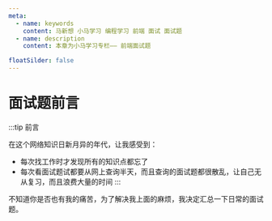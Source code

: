 ```yaml
---
meta:
  - name: keywords
    content: 马新想 小马学习 编程学习 前端 面试 面试题
  - name: description
    content: 本章为小马学习专栏—— 前端面试题

floatSilder: false
---
```



# 面试题前言


:::tip 前言 

在这个网络知识日新月异的年代，让我感受到：

- 每次找工作时才发现所有的知识点都忘了
- 每次看面试题试都要从网上查询半天，而且查询的面试题都很散乱，让自己无从复习，而且浪费大量的时间 
:::

不知道你是否也有我的痛苦，为了解决我上面的麻烦，我决定汇总一下日常的面试题。


